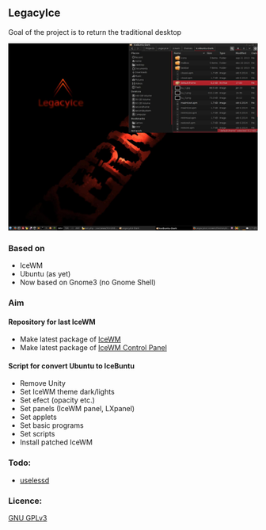 ## LegacyIce
Goal of the project is to return the traditional desktop

![IceWM desktop](auxiliary_files/screenshot2.jpg)

### Based on
* IceWM
* Ubuntu (as yet)
* Now based on Gnome3 (no Gnome Shell)

### Aim

#### Repository for last IceWM
* Make latest package of [IceWM](https://github.com/bbidulock/icewm)
* Make latest package of [IceWM Control Panel](http://sourceforge.net/projects/icesoundmanager/)

#### Script for convert Ubuntu to IceBuntu
* Remove Unity
* Set IceWM theme dark/lights
* Set efect (opacity etc.)
* Set panels (IceWM panel, LXpanel)
* Set applets
* Set basic programs
* Set scripts
* Install patched IceWM

### Todo:
* [uselessd](http://uselessd.darknedgy.net/)

### Licence:
[GNU GPLv3](http://www.gnu.org/licenses/gpl-3.0.html)

